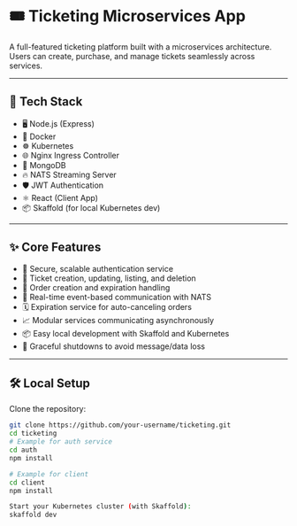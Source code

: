 # 🎟️ Ticketing Microservices App

A full-featured ticketing platform built with a microservices architecture.  
Users can create, purchase, and manage tickets seamlessly across services.

---

## 🚀 Tech Stack

- 🖥️ Node.js (Express)
- 🐳 Docker
- ☸️ Kubernetes
- 🌐 Nginx Ingress Controller
- 🐘 MongoDB
- 🔥 NATS Streaming Server
- 🛡️ JWT Authentication
- ⚛️ React (Client App)
- 📦 Skaffold (for local Kubernetes dev)

---

## ✨ Core Features

- 🔐 Secure, scalable authentication service
- 🎫 Ticket creation, updating, listing, and deletion
- 🛒 Order creation and expiration handling
- 📢 Real-time event-based communication with NATS
- 🗓️ Expiration service for auto-canceling orders
- 📈 Modular services communicating asynchronously
- 📦 Easy local development with Skaffold and Kubernetes
- 🧹 Graceful shutdowns to avoid message/data loss

---

## 🛠️ Local Setup

Clone the repository:

```bash
git clone https://github.com/your-username/ticketing.git
cd ticketing
# Example for auth service
cd auth
npm install

# Example for client
cd client
npm install

Start your Kubernetes cluster (with Skaffold):
skaffold dev

```
